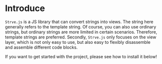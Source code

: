 # Introduce

`Strve.js` is a JS library that can convert strings into views. The string here generally refers to the template string. Of course, you can also use ordinary strings, but ordinary strings are more limited in certain scenarios. Therefore, template strings are preferred. Secondly, `Strve.js` only focuses on the view layer, which is not only easy to use, but also easy to flexibly disassemble and assemble different code blocks.

If you want to get started with the project, please see how to install it below!